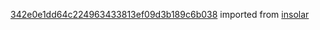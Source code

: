 [342e0e1dd64c224963433813ef09d3b189c6b038](https://github.com/insolar/insolar/commit/342e0e1dd64c224963433813ef09d3b189c6b038) imported from [insolar](https://github.com/insolar/insolar)
